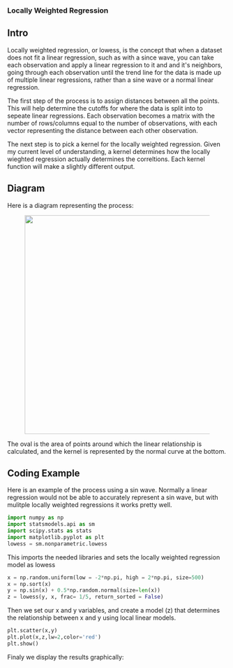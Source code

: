 <script type="text/javascript"
  src="https://cdnjs.cloudflare.com/ajax/libs/mathjax/2.7.0/MathJax.js?config=TeX-AMS_CHTML">
</script>
<script type="text/x-mathjax-config">
  MathJax.Hub.Config({
    tex2jax: {
      inlineMath: [['$','$'], ['\\(','\\)']],
      processEscapes: true},
      jax: ["input/TeX","input/MathML","input/AsciiMath","output/CommonHTML"],
      extensions: ["tex2jax.js","mml2jax.js","asciimath2jax.js","MathMenu.js","MathZoom.js","AssistiveMML.js", "[Contrib]/a11y/accessibility-menu.js"],
      TeX: {
      extensions: ["AMSmath.js","AMSsymbols.js","noErrors.js","noUndefined.js"],
      equationNumbers: {
      autoNumber: "AMS"
      }
    }
  });
</script>


### Locally Weighted Regression

## Intro
Locally weighted regression, or lowess, is the concept that when a dataset does not fit a linear regression, such as with a since wave, you can take each observation and apply a linear regression to it and and it's neighbors, going through each observation until the trend line for the data is made up of multiple linear regressions, rather than a sine wave or a normal linear regression. 

The first step of the process is to assign distances between all the points. This will help determine the cutoffs for where the data is split into to sepeate linear regressions. Each observation becomes a matrix with the number of rows/columns equal to the number of observations, with each vector representing the distance between each other observation.

The next step is to pick a kernel for the locally weighted regression. Given my current level of understanding, a kernel determines how the locally wieghted regression actually determines the correltions. Each kernel function will make a slightly different output.

## Diagram
Here is a diagram representing the process:
<figure>
<center>
<img src='https://drive.google.com/uc?id=1rWcjflTXOfPsuKa71dr_ruqgqklfcSO_' 
width='500px' />
<figcaption></figcaption></center>
</figure>

The oval is the area of points around which the linear relationship is calculated, and the kernel is represented by the normal curve at the bottom. 


## Coding Example

Here is an example of the process using a sin wave. Normally a linear regression would not be able to accurately represent a sin wave, but with mulitple locally weighted regressions it works pretty well.

```Python
import numpy as np
import statsmodels.api as sm
import scipy.stats as stats
import matplotlib.pyplot as plt
lowess = sm.nonparametric.lowess
```

This imports the needed libraries and sets the locally weighted regression model as lowess

```Python
x = np.random.uniform(low = -2*np.pi, high = 2*np.pi, size=500)
x = np.sort(x)
y = np.sin(x) + 0.5*np.random.normal(size=len(x))
z = lowess(y, x, frac= 1/5, return_sorted = False)
```

Then we set our x and y variables, and create a model (z) that determines the relationship between x and y using local linear models.

```Python
plt.scatter(x,y)
plt.plot(x,z,lw=2,color='red')
plt.show()
```

Finaly we display the results graphically: 



